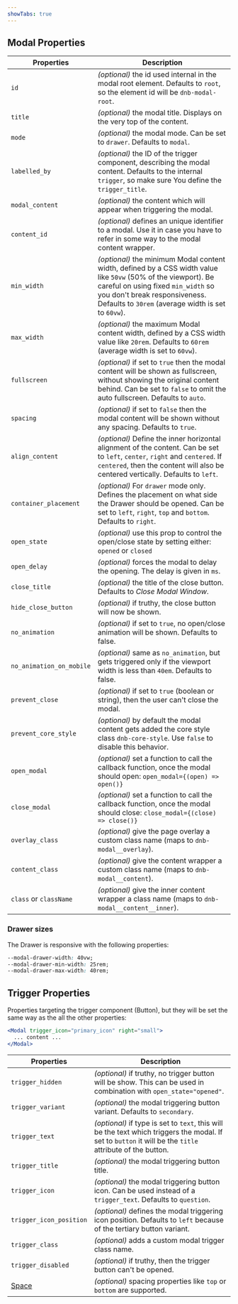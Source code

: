 ```yaml
---
showTabs: true
---
```


## Modal Properties

| Properties               | Description                                                                                                                                                                                                                                  |
| ------------------------ | -------------------------------------------------------------------------------------------------------------------------------------------------------------------------------------------------------------------------------------------- |
| `id`                     | _(optional)_ the id used internal in the modal root element. Defaults to `root`, so the element id will be `dnb-modal-root`.                                                                                                                 |
| `title`                  | _(optional)_ the modal title. Displays on the very top of the content.                                                                                                                                                                       |
| `mode`                   | _(optional)_ the modal mode. Can be set to `drawer`. Defaults to `modal`.                                                                                                                                                                    |
| `labelled_by`            | _(optional)_ the ID of the trigger component, describing the modal content. Defaults to the internal `trigger`, so make sure You define the `trigger_title`.                                                                                 |
| `modal_content`          | _(optional)_ the content which will appear when triggering the modal.                                                                                                                                                                        |
| `content_id`             | _(optional)_ defines an unique identifier to a modal. Use it in case you have to refer in some way to the modal content wrapper.                                                                                                             |
| `min_width`              | _(optional)_ the minimum Modal content width, defined by a CSS width value like `50vw` (50% of the viewport). Be careful on using fixed `min_width` so you don't break responsiveness. Defaults to `30rem` (average width is set to `60vw`). |
| `max_width`              | _(optional)_ the maximum Modal content width, defined by a CSS width value like `20rem`. Defaults to `60rem` (average width is set to `60vw`).                                                                                               |
| `fullscreen`             | _(optional)_ if set to `true` then the modal content will be shown as fullscreen, without showing the original content behind. Can be set to `false` to omit the auto fullscreen. Defaults to `auto`.                                        |
| `spacing`                | _(optional)_ if set to `false` then the modal content will be shown without any spacing. Defaults to `true`.                                                                                                                                 |
| `align_content`          | _(optional)_ Define the inner horizontal alignment of the content. Can be set to `left`, `center`, `right` and `centered`. If `centered`, then the content will also be centered vertically. Defaults to `left`.                             |
| `container_placement`    | _(optional)_ For `drawer` mode only. Defines the placement on what side the Drawer should be opened. Can be set to `left`, `right`, `top` and `bottom`. Defaults to `right`.                                                                 |
| `open_state`             | _(optional)_ use this prop to control the open/close state by setting either: `opened` or `closed`                                                                                                                                           |
| `open_delay`             | _(optional)_ forces the modal to delay the opening. The delay is given in `ms`.                                                                                                                                                              |
| `close_title`            | _(optional)_ the title of the close button. Defaults to _Close Modal Window_.                                                                                                                                                                |
| `hide_close_button`      | _(optional)_ if truthy, the close button will now be shown.                                                                                                                                                                                  |
| `no_animation`           | _(optional)_ if set to `true`, no open/close animation will be shown. Defaults to false.                                                                                                                                                     |
| `no_animation_on_mobile` | _(optional)_ same as `no_animation`, but gets triggered only if the viewport width is less than `40em`. Defaults to false.                                                                                                                   |
| `prevent_close`          | _(optional)_ if set to `true` (boolean or string), then the user can't close the modal.                                                                                                                                                      |
| `prevent_core_style`     | _(optional)_ by default the modal content gets added the core style class `dnb-core-style`. Use `false` to disable this behavior.                                                                                                            |
| `open_modal`             | _(optional)_ set a function to call the callback function, once the modal should open: `open_modal={(open) => open()}`                                                                                                                       |
| `close_modal`            | _(optional)_ set a function to call the callback function, once the modal should close: `close_modal={(close) => close()}`                                                                                                                   |
| `overlay_class`          | _(optional)_ give the page overlay a custom class name (maps to `dnb-modal__overlay`).                                                                                                                                                       |
| `content_class`          | _(optional)_ give the content wrapper a custom class name (maps to `dnb-modal__content`).                                                                                                                                                    |
| `class` or `className`   | _(optional)_ give the inner content wrapper a class name (maps to `dnb-modal__content__inner`).                                                                                                                                              |

### Drawer sizes

The Drawer is responsive with the following properties:

```css
--modal-drawer-width: 40vw;
--modal-drawer-min-width: 25rem;
--modal-drawer-max-width: 40rem;
```

## Trigger Properties

Properties targeting the trigger component (Button), but they will be set the same way as the all the other properties:

```jsx
<Modal trigger_icon="primary_icon" right="small">
  ... content ...
</Modal>
```

| Properties                                  | Description                                                                                                                                               |
| ------------------------------------------- | --------------------------------------------------------------------------------------------------------------------------------------------------------- |
| `trigger_hidden`                            | _(optional)_ if truthy, no trigger button will be show. This can be used in combination with `open_state="opened"`.                                       |
| `trigger_variant`                           | _(optional)_ the modal triggering button variant. Defaults to `secondary`.                                                                                |
| `trigger_text`                              | _(optional)_ if type is set to `text`, this will be the text which triggers the modal. If set to `button` it will be the `title` attribute of the button. |
| `trigger_title`                             | _(optional)_ the modal triggering button title.                                                                                                           |
| `trigger_icon`                              | _(optional)_ the modal triggering button icon. Can be used instead of a `trigger_text`. Defaults to `question`.                                           |
| `trigger_icon_position`                     | _(optional)_ defines the modal triggering icon position. Defaults to `left` because of the tertiary button variant.                                       |
| `trigger_class`                             | _(optional)_ adds a custom modal trigger class name.                                                                                                      |
| `trigger_disabled`                          | _(optional)_ if truthy, then the trigger button can't be opened.                                                                                          |
| [Space](/uilib/components/space/properties) | _(optional)_ spacing properties like `top` or `bottom` are supported.                                                                                     |
